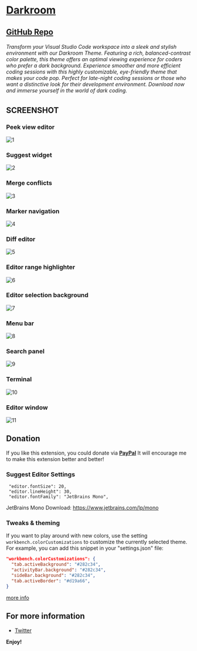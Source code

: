 # [Darkroom](https://marketplace.visualstudio.com/items?itemName=LokeshKavisth.darkroom)

## [GitHub Repo](https://github.com/lokeshkavisth/darkroom) 

###### Transform your Visual Studio Code workspace into a sleek and stylish environment with our Darkroom Theme. Featuring a rich, balanced-contrast color palette, this theme offers an optimal viewing experience for coders who prefer a dark background. Experience smoother and more efficient coding sessions with this highly customizable, eye-friendly theme that makes your code pop. Perfect for late-night coding sessions or those who want a distinctive look for their development environment. Download now and immerse yourself in the world of dark coding.


## SCREENSHOT

### Peek view editor

![1](https://user-images.githubusercontent.com/104786100/216968663-6b1b6c19-925c-4287-8642-144fd0ac1bb5.png)

### Suggest widget

![2](https://user-images.githubusercontent.com/104786100/216968697-e15c5fbb-77b5-45a2-a606-944941d431f4.png)

### Merge conflicts

![3](https://user-images.githubusercontent.com/104786100/216968733-bad0c874-3646-43da-82bd-1ea0b767c0c5.png)

### Marker navigation

![4](https://user-images.githubusercontent.com/104786100/216968762-9b69fa21-c17f-4004-a047-b04053b10938.png)

### Diff editor

![5](https://user-images.githubusercontent.com/104786100/216968779-700b9559-a1c3-4bc2-ae80-6e45c2908e99.png)

### Editor range highlighter

![6](https://user-images.githubusercontent.com/104786100/216968811-32864eb0-b309-4a47-adbd-5a42eb29f76a.png)

### Editor selection background

![7](https://user-images.githubusercontent.com/104786100/216968836-4ab68c91-c669-4360-a4a8-b9de6b1c5129.png)

### Menu bar

![8](https://user-images.githubusercontent.com/104786100/216968859-72e21aee-7cbe-4f63-bf72-a615b3d28973.png)

### Search panel

![9](https://user-images.githubusercontent.com/104786100/216968875-bc080f10-5281-4052-8d5b-b9d7def3635c.png)

### Terminal

![10](https://user-images.githubusercontent.com/104786100/216968908-b9fb6bbd-a6ee-4bfb-a242-5b7a6d8f240b.png)

### Editor window

![11](https://user-images.githubusercontent.com/104786100/216968941-ce5c3067-b411-4bce-9dc4-7eb0f643ffba.png)



## Donation

If you like this extension, you could donate via **[PayPal](https://www.paypal.me/lokeshkavisth)** It will encourage me to make this extension better and better!




### Suggest Editor Settings
```
 "editor.fontSize": 20,
 "editor.lineHeight": 30,
 "editor.fontFamily": "JetBrains Mono",
```
JetBrains Mono Download: https://www.jetbrains.com/lp/mono

### Tweaks & theming

If you want to play around with new colors, use the setting
`workbench.colorCustomizations` to customize the currently selected theme. For
example, you can add this snippet in your "settings.json" file:

```json
"workbench.colorCustomizations": {
  "tab.activeBackground": "#282c34",
  "activityBar.background": "#282c34",
  "sideBar.background": "#282c34",
  "tab.activeBorder": "#d19a66",
}
```

[more info](https://code.visualstudio.com/api/references/theme-color)



## For more information

- [Twitter](http://twitter.com/lokeshkavisth)

**Enjoy!**




